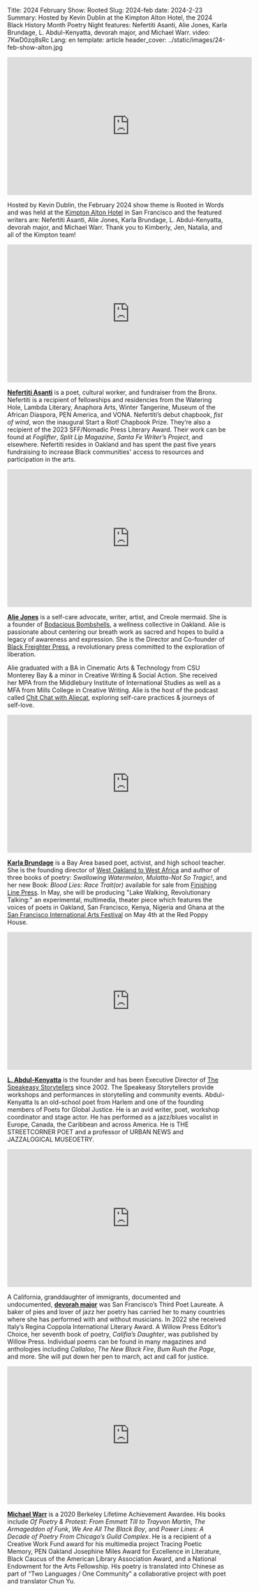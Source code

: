 Title: 2024 February Show: Rooted
Slug: 2024-feb
date: 2024-2-23
Summary: Hosted by Kevin Dublin at the Kimpton Alton Hotel, the 2024 Black History Month Poetry Night features: Nefertiti Asanti, Alie Jones, Karla Brundage, L. Abdul-Kenyatta, devorah major, and Michael Warr.
video: 7KwD0zq8sRc
Lang: en
template: article
header_cover: ../static/images/24-feb-show-alton.jpg

<center><iframe width="560" height="315" src="https://www.youtube.com/embed/7KwD0zq8sRc" loading="lazy" title="YouTube video player" frameborder="0" allow="accelerometer; autoplay; clipboard-write; encrypted-media; gyroscope; picture-in-picture; web-share" allowfullscreen></iframe></center>

Hosted by Kevin Dublin, the February 2024 show theme is Rooted in Words and was held at the [Kimpton Alton Hotel](https://www.altonhotelsf.com/) in San Francisco and the featured writers are: Nefertiti Asanti, Alie Jones, Karla Brundage, L. Abdul-Kenyatta, devorah major, and Michael Warr. Thank you to Kimberly, Jen, Natalia, and all of the Kimpton team!

<center><iframe width="560" height="315" src="https://www.youtube.com/embed/UnDsGdi5xlI" loading="lazy" title="YouTube video player" frameborder="0" allow="accelerometer; autoplay; clipboard-write; encrypted-media; gyroscope; picture-in-picture; web-share" allowfullscreen></iframe></center>

[**Nefertiti Asanti**](https://www.nefertitiasanti.com/) is a poet, cultural worker, and fundraiser from the Bronx. Nefertiti is a recipient of fellowships and residencies from the Watering Hole, Lambda Literary, Anaphora Arts, Winter Tangerine, Museum of the African Diaspora, PEN America, and VONA. Nefertiti’s debut chapbook, *fist of wind*, won the inaugural Start a Riot! Chapbook Prize. They’re also a recipient of the 2023 SFF/Nomadic Press Literary Award. Their work can be found at *Foglifter*, *Split Lip Magazine*, *Santa Fe Writer’s Project*, and elsewhere. Nefertiti resides in Oakland and has spent the past five years fundraising to increase Black communities' access to resources and participation in the arts. 

<center><iframe width="560" height="315" src="https://www.youtube.com/embed/U3SC65Okn3Y" loading="lazy" title="YouTube video player" frameborder="0" allow="accelerometer; autoplay; clipboard-write; encrypted-media; gyroscope; picture-in-picture; web-share" allowfullscreen></iframe></center>

[**Alie Jones**](https://www.aliejones.com/) is a self-care advocate, writer, artist, and Creole mermaid. She is a founder of [Bodacious Bombshells](https://www.instagram.com/bodaciousbombshells/), a wellness collective in Oakland. Alie is passionate about centering our breath work as sacred and hopes to build a legacy of awareness and expression. She is the Director and Co-founder of [Black Freighter Press](https://www.blackfreighterpress.com/), a revolutionary press committed to the exploration of liberation.

Alie graduated with a BA in Cinematic Arts & Technology from CSU Monterey Bay & a minor in Creative Writing & Social Action. She received her MPA from the Middlebury Institute of International Studies as well as a MFA from Mills College in Creative Writing. Alie is the host of the podcast called [Chit Chat with Aliecat](https://anchor.fm/chitchat-with-aliecat), exploring self-care practices & journeys of self-love.

<center><iframe width="560" height="315" src="https://www.youtube.com/embed/SHA6w5oqWN0" loading="lazy" title="YouTube video player" frameborder="0" allow="accelerometer; autoplay; clipboard-write; encrypted-media; gyroscope; picture-in-picture; web-share" allowfullscreen></iframe></center>

[**Karla Brundage**](https://www.karlabrundage.com) is a Bay Area based poet, activist, and high school teacher. She is the founding director of [West Oakland to West Africa](https://westoaklandtowestafrica.com/) and author of three books of poetry: *Swallowing Watermelon*, *Mulatta-Not So Tragic!*, and her new Book: *Blood Lies: Race Trait(or)* available for sale from [Finishing Line Press](https://www.finishinglinepress.com/product/blood-lies-race-traitor-by-karla-brundage/). In May, she will be producing "Lake Walking, Revolutionary Talking:" an experimental, multimedia, theater piece which features the voices of poets in Oakland, San Francisco, Kenya, Nigeria and Ghana at the [San Francisco International Arts Festival](https://www.sfiaf.org/festival) on May 4th at the Red Poppy House.

<center><iframe width="560" height="315" src="https://www.youtube.com/embed/wDsimPSYSLc" loading="lazy" title="YouTube video player" frameborder="0" allow="accelerometer; autoplay; clipboard-write; encrypted-media; gyroscope; picture-in-picture; web-share" allowfullscreen></iframe></center>

[**L. Abdul-Kenyatta**](https://www.addproductions.net/) is the founder and has been Executive Director of [The Speakeasy Storytellers](https://www.facebook.com/SPEAKEASYSTORYTELLERS/) since 2002. The Speakeasy Storytellers provide workshops and performances in storytelling and community events. Abdul-Kenyatta Is an old-school poet from Harlem and one of the founding members of Poets for Global Justice. He is an avid writer, poet, workshop coordinator and stage actor. He has performed as a jazz/blues vocalist in Europe, Canada, the Caribbean and across America. He is THE STREETCORNER POET and a professor of URBAN NEWS and JAZZALOGICAL MUSEOETRY.

<center><iframe width="560" height="315" src="https://www.youtube.com/embed/BnH1vfIZx6c" loading="lazy" title="YouTube video player" frameborder="0" allow="accelerometer; autoplay; clipboard-write; encrypted-media; gyroscope; picture-in-picture; web-share" allowfullscreen></iframe></center>

A California, granddaughter of immigrants, documented and undocumented, [**devorah major**](https://www.devorahmajor.com/) was San Francisco’s Third Poet Laureate. A baker of pies and lover of jazz her poetry has carried her to many countries where she has performed with and without musicians. In 2022 she received Italy’s Regina Coppola International Literary Award. A Willow Press Editor’s Choice, her seventh book of poetry, *Califia’s Daughter*, was published by Willow Press.  Individual poems can be found in many magazines and anthologies including *Callaloo*, *The New Black Fire*, *Bum Rush the Page*, and more.  She will put down her pen to march, act and call for justice.

<center><iframe width="560" height="315" src="https://www.youtube.com/embed/yNZXNs_7x4c" loading="lazy" title="YouTube video player" frameborder="0" allow="accelerometer; autoplay; clipboard-write; encrypted-media; gyroscope; picture-in-picture; web-share" allowfullscreen></iframe></center>

[**Michael Warr**](https://www.facebook.com/thearmageddonoffunk/) is a 2020 Berkeley Lifetime Achievement Awardee. His books include *Of Poetry & Protest: From Emmett Till to Trayvon Martin*, *The Armageddon of Funk*, *We Are All The Black Boy*, and *Power Lines: A Decade of Poetry From Chicago’s Guild Complex*. He is a recipient of a Creative Work Fund award for his multimedia project Tracing Poetic Memory, PEN Oakland Josephine Miles Award for Excellence in Literature, Black Caucus of the American Library Association Award, and a National Endowment for the Arts Fellowship. His poetry is translated into Chinese as part of “Two Languages / One Community” a collaborative project with poet and translator Chun Yu.
